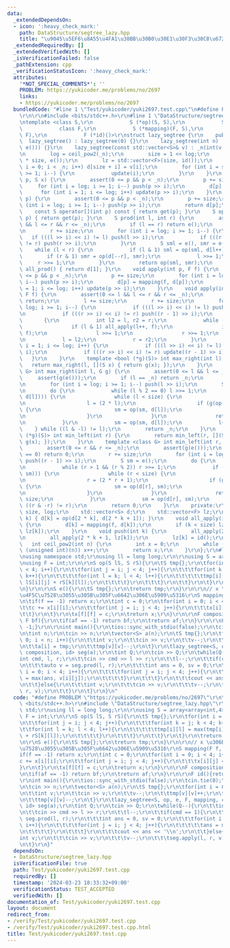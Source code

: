 ```yaml
---
data:
  _extendedDependsOn:
  - icon: ':heavy_check_mark:'
    path: DataStructure/segtree_lazy.hpp
    title: "\u9045\u5EF6\u8A55\u4FA1\u30BB\u30B0\u30E1\u30F3\u30C8\u6728"
  _extendedRequiredBy: []
  _extendedVerifiedWith: []
  _isVerificationFailed: false
  _pathExtension: cpp
  _verificationStatusIcon: ':heavy_check_mark:'
  attributes:
    '*NOT_SPECIAL_COMMENTS*': ''
    PROBLEM: https://yukicoder.me/problems/no/2697
    links:
    - https://yukicoder.me/problems/no/2697
  bundledCode: "#line 1 \"Test/yukicoder/yuki2697.test.cpp\"\n#define PROBLEM \"https://yukicoder.me/problems/no/2697\"\
    \r\n\r\n#include <bits/stdc++.h>\r\n#line 1 \"DataStructure/segtree_lazy.hpp\"\
    \ntemplate <class S,\r\n            S (*op)(S, S),\r\n            S (*e)(),\r\n\
    \            class F,\r\n            S (*mapping)(F, S),\r\n            F (*composition)(F,\
    \ F),\r\n            F (*id)()>\r\nstruct lazy_segtree {\r\n    public:\r\n  \
    \  lazy_segtree() : lazy_segtree(0) {}\r\n    lazy_segtree(int n) : lazy_segtree(std::vector<S>(n,\
    \ e())) {}\r\n    lazy_segtree(const std::vector<S>& v) : _n(int(v.size())) {\r\
    \n        log = ceil_pow2(_n);\r\n        size = 1 << log;\r\n        d = std::vector<S>(2\
    \ * size, e());\r\n        lz = std::vector<F>(size, id());\r\n        for (int\
    \ i = 0; i < _n; i++) d[size + i] = v[i];\r\n        for (int i = size - 1; i\
    \ >= 1; i--) {\r\n            update(i);\r\n        }\r\n    }\r\n    void set(int\
    \ p, S x) {\r\n        assert(0 <= p && p < _n);\r\n        p += size;\r\n   \
    \     for (int i = log; i >= 1; i--) push(p >> i);\r\n        d[p] = x;\r\n  \
    \      for (int i = 1; i <= log; i++) update(p >> i);\r\n    }\r\n    S get(int\
    \ p) {\r\n        assert(0 <= p && p < _n);\r\n        p += size;\r\n        for\
    \ (int i = log; i >= 1; i--) push(p >> i);\r\n        return d[p];\r\n    }\r\n\
    \    const S operator[](int p) const { return get(p); }\r\n    S operator[](int\
    \ p) { return get(p); }\r\n    S prod(int l, int r) {\r\n        assert(0 <= l\
    \ && l <= r && r <= _n);\r\n        if (l == r) return e();\r\n        l += size;\r\
    \n        r += size;\r\n        for (int i = log; i >= 1; i--) {\r\n         \
    \   if (((l >> i) << i) != l) push(l >> i);\r\n            if (((r >> i) << i)\
    \ != r) push(r >> i);\r\n        }\r\n        S sml = e(), smr = e();\r\n    \
    \    while (l < r) {\r\n            if (l & 1) sml = op(sml, d[l++]);\r\n    \
    \        if (r & 1) smr = op(d[--r], smr);\r\n            l >>= 1;\r\n       \
    \     r >>= 1;\r\n        }\r\n        return op(sml, smr);\r\n    }\r\n    S\
    \ all_prod() { return d[1]; }\r\n    void apply(int p, F f) {\r\n        assert(0\
    \ <= p && p < _n);\r\n        p += size;\r\n        for (int i = log; i >= 1;\
    \ i--) push(p >> i);\r\n        d[p] = mapping(f, d[p]);\r\n        for (int i\
    \ = 1; i <= log; i++) update(p >> i);\r\n    }\r\n    void apply(int l, int r,\
    \ F f) {\r\n        assert(0 <= l && l <= r && r <= _n);\r\n        if (l == r)\
    \ return;\r\n        l += size;\r\n        r += size;\r\n        for (int i =\
    \ log; i >= 1; i--) {\r\n            if (((l >> i) << i) != l) push(l >> i);\r\
    \n            if (((r >> i) << i) != r) push((r - 1) >> i);\r\n        }\r\n \
    \       {\r\n            int l2 = l, r2 = r;\r\n            while (l < r) {\r\n\
    \                if (l & 1) all_apply(l++, f);\r\n                if (r & 1) all_apply(--r,\
    \ f);\r\n                l >>= 1;\r\n                r >>= 1;\r\n            }\r\
    \n            l = l2;\r\n            r = r2;\r\n        }\r\n        for (int\
    \ i = 1; i <= log; i++) {\r\n            if (((l >> i) << i) != l) update(l >>\
    \ i);\r\n            if (((r >> i) << i) != r) update((r - 1) >> i);\r\n     \
    \   }\r\n    }\r\n    template <bool (*g)(S)> int max_right(int l) {\r\n     \
    \   return max_right(l, [](S x) { return g(x); });\r\n    }\r\n    template <class\
    \ G> int max_right(int l, G g) {\r\n        assert(0 <= l && l <= _n);\r\n   \
    \     assert(g(e()));\r\n        if (l == _n) return _n;\r\n        l += size;\r\
    \n        for (int i = log; i >= 1; i--) push(l >> i);\r\n        S sm = e();\r\
    \n        do {\r\n            while (l % 2 == 0) l >>= 1;\r\n            if (!g(op(sm,\
    \ d[l]))) {\r\n                while (l < size) {\r\n                    push(l);\r\
    \n                    l = (2 * l);\r\n                    if (g(op(sm, d[l])))\
    \ {\r\n                        sm = op(sm, d[l]);\r\n                        l++;\r\
    \n                    }\r\n                }\r\n                return l - size;\r\
    \n            }\r\n            sm = op(sm, d[l]);\r\n            l++;\r\n    \
    \    } while ((l & -l) != l);\r\n        return _n;\r\n    }\r\n    template <bool\
    \ (*g)(S)> int min_left(int r) {\r\n        return min_left(r, [](S x) { return\
    \ g(x); });\r\n    }\r\n    template <class G> int min_left(int r, G g) {\r\n\
    \        assert(0 <= r && r <= _n);\r\n        assert(g(e()));\r\n        if (r\
    \ == 0) return 0;\r\n        r += size;\r\n        for (int i = log; i >= 1; i--)\
    \ push((r - 1) >> i);\r\n        S sm = e();\r\n        do {\r\n            r--;\r\
    \n            while (r > 1 && (r % 2)) r >>= 1;\r\n            if (!g(op(d[r],\
    \ sm))) {\r\n                while (r < size) {\r\n                    push(r);\r\
    \n                    r = (2 * r + 1);\r\n                    if (g(op(d[r], sm)))\
    \ {\r\n                        sm = op(d[r], sm);\r\n                        r--;\r\
    \n                    }\r\n                }\r\n                return r + 1 -\
    \ size;\r\n            }\r\n            sm = op(d[r], sm);\r\n        } while\
    \ ((r & -r) != r);\r\n        return 0;\r\n    }\r\n    private:\r\n    int _n,\
    \ size, log;\r\n    std::vector<S> d;\r\n    std::vector<F> lz;\r\n    void update(int\
    \ k) { d[k] = op(d[2 * k], d[2 * k + 1]); }\r\n    void all_apply(int k, F f)\
    \ {\r\n        d[k] = mapping(f, d[k]);\r\n        if (k < size) lz[k] = composition(f,\
    \ lz[k]);\r\n    }\r\n    void push(int k) {\r\n        all_apply(2 * k, lz[k]);\r\
    \n        all_apply(2 * k + 1, lz[k]);\r\n        lz[k] = id();\r\n    }\r\n \
    \   int ceil_pow2(int n) {\r\n        int x = 0;\r\n        while ((1U << x) <\
    \ (unsigned int)(n)) x++;\r\n        return x;\r\n    }\r\n};\r\n#line 5 \"Test/yukicoder/yuki2697.test.cpp\"\
    \nusing namespace std;\r\nusing ll = long long;\r\n\r\nusing S = array<array<int,4>,4>;\r\
    \nusing F = int;\r\n\r\nS op(S lS, S rS){\r\n\tS tmp{};\r\n\tfor(int i = 0; i\
    \ < 4; i++){\r\n\t\tfor(int j = i; j < 4; j++){\r\n\t\t\tfor(int k = j; k < 4;\
    \ k++){\r\n\t\t\t\tfor(int l = k; l < 4; l++){\r\n\t\t\t\t\ttmp[i][l] = max(tmp[i][l],\
    \ lS[i][j] + rS[k][l]);\r\n\t\t\t\t}\r\n\t\t\t}\r\n\t\t}\r\n\t}\r\n\treturn tmp;\r\
    \n}\r\n\r\nS e(){\r\n\tS tmp{};\r\n\treturn tmp;\r\n}\r\n\r\n// x \u306B f \u3092\
    \u4F5C\u7528\u3055\u305B\u305F\u6642\u306E\u5909\u5316\r\nS mapping(F f, S x){\r\
    \n\tif(f == -1) return x;\r\n\tint c = 0;\r\n\tfor(int i = 0; i < 4; i++){\r\n\
    \t\tc += x[i][i];\r\n\t\tfor(int j = i; j < 4; j++){\r\n\t\t\tx[i][j] = 0;\r\n\
    \t\t}\r\n\t}\r\n\tx[f][f] = c;\r\n\treturn x;\r\n}\r\n\r\nF composition(F af,\
    \ F bf){\r\n\tif(af == -1) return bf;\r\n\treturn af;\r\n}\r\n\r\nF id(){return\
    \ -1;}\r\n\r\nint main(){\r\n\tios::sync_with_stdio(false);\r\n\tcin.tie(0);\r\
    \n\tint n;\r\n\tcin >> n;\r\n\tvector<S> a(n);\r\n\tS tmp{};\r\n\tfor(int i =\
    \ 0; i < n; i++){\r\n\t\tint v;\r\n\t\tcin >> v;\r\n\t\tv--;\r\n\t\ttmp[v][v]++;\r\
    \n\t\ta[i] = tmp;\r\n\t\ttmp[v][v]--;\r\n\t}\r\n\tlazy_segtree<S, op, e, F, mapping,\
    \ composition, id> seg(a);\r\n\tint Q;\r\n\tcin >> Q;\r\n\twhile(Q--){\r\n\t\t\
    int cmd, l, r;\r\n\t\tcin >> cmd >> l >> r;\r\n\t\tl--;\r\n\t\tif(cmd == 1){\r\
    \n\t\t\tauto v = seg.prod(l, r);\r\n\t\t\tint ans = 0, sv = 0;\r\n\t\t\tfor(int\
    \ i = 0; i < 4; i++){\r\n\t\t\t\tfor(int j = i; j < 4; j++){\r\n\t\t\t\t\tans\
    \ = max(ans, v[i][j]);\r\n\t\t\t\t}\r\n\t\t\t}\r\n\t\t\tcout << ans << '\\n';\r\
    \n\t\t}else{\r\n\t\t\tint v;\r\n\t\t\tcin >> v;\r\n\t\t\tv--;\r\n\t\t\tseg.apply(l,\
    \ r, v);\r\n\t\t}\r\n\t}\r\n}\n"
  code: "#define PROBLEM \"https://yukicoder.me/problems/no/2697\"\r\n\r\n#include\
    \ <bits/stdc++.h>\r\n#include \"DataStructure/segtree_lazy.hpp\"\r\nusing namespace\
    \ std;\r\nusing ll = long long;\r\n\r\nusing S = array<array<int,4>,4>;\r\nusing\
    \ F = int;\r\n\r\nS op(S lS, S rS){\r\n\tS tmp{};\r\n\tfor(int i = 0; i < 4; i++){\r\
    \n\t\tfor(int j = i; j < 4; j++){\r\n\t\t\tfor(int k = j; k < 4; k++){\r\n\t\t\
    \t\tfor(int l = k; l < 4; l++){\r\n\t\t\t\t\ttmp[i][l] = max(tmp[i][l], lS[i][j]\
    \ + rS[k][l]);\r\n\t\t\t\t}\r\n\t\t\t}\r\n\t\t}\r\n\t}\r\n\treturn tmp;\r\n}\r\
    \n\r\nS e(){\r\n\tS tmp{};\r\n\treturn tmp;\r\n}\r\n\r\n// x \u306B f \u3092\u4F5C\
    \u7528\u3055\u305B\u305F\u6642\u306E\u5909\u5316\r\nS mapping(F f, S x){\r\n\t\
    if(f == -1) return x;\r\n\tint c = 0;\r\n\tfor(int i = 0; i < 4; i++){\r\n\t\t\
    c += x[i][i];\r\n\t\tfor(int j = i; j < 4; j++){\r\n\t\t\tx[i][j] = 0;\r\n\t\t\
    }\r\n\t}\r\n\tx[f][f] = c;\r\n\treturn x;\r\n}\r\n\r\nF composition(F af, F bf){\r\
    \n\tif(af == -1) return bf;\r\n\treturn af;\r\n}\r\n\r\nF id(){return -1;}\r\n\
    \r\nint main(){\r\n\tios::sync_with_stdio(false);\r\n\tcin.tie(0);\r\n\tint n;\r\
    \n\tcin >> n;\r\n\tvector<S> a(n);\r\n\tS tmp{};\r\n\tfor(int i = 0; i < n; i++){\r\
    \n\t\tint v;\r\n\t\tcin >> v;\r\n\t\tv--;\r\n\t\ttmp[v][v]++;\r\n\t\ta[i] = tmp;\r\
    \n\t\ttmp[v][v]--;\r\n\t}\r\n\tlazy_segtree<S, op, e, F, mapping, composition,\
    \ id> seg(a);\r\n\tint Q;\r\n\tcin >> Q;\r\n\twhile(Q--){\r\n\t\tint cmd, l, r;\r\
    \n\t\tcin >> cmd >> l >> r;\r\n\t\tl--;\r\n\t\tif(cmd == 1){\r\n\t\t\tauto v =\
    \ seg.prod(l, r);\r\n\t\t\tint ans = 0, sv = 0;\r\n\t\t\tfor(int i = 0; i < 4;\
    \ i++){\r\n\t\t\t\tfor(int j = i; j < 4; j++){\r\n\t\t\t\t\tans = max(ans, v[i][j]);\r\
    \n\t\t\t\t}\r\n\t\t\t}\r\n\t\t\tcout << ans << '\\n';\r\n\t\t}else{\r\n\t\t\t\
    int v;\r\n\t\t\tcin >> v;\r\n\t\t\tv--;\r\n\t\t\tseg.apply(l, r, v);\r\n\t\t}\r\
    \n\t}\r\n}"
  dependsOn:
  - DataStructure/segtree_lazy.hpp
  isVerificationFile: true
  path: Test/yukicoder/yuki2697.test.cpp
  requiredBy: []
  timestamp: '2024-03-23 18:33:32+09:00'
  verificationStatus: TEST_ACCEPTED
  verifiedWith: []
documentation_of: Test/yukicoder/yuki2697.test.cpp
layout: document
redirect_from:
- /verify/Test/yukicoder/yuki2697.test.cpp
- /verify/Test/yukicoder/yuki2697.test.cpp.html
title: Test/yukicoder/yuki2697.test.cpp
---
```

